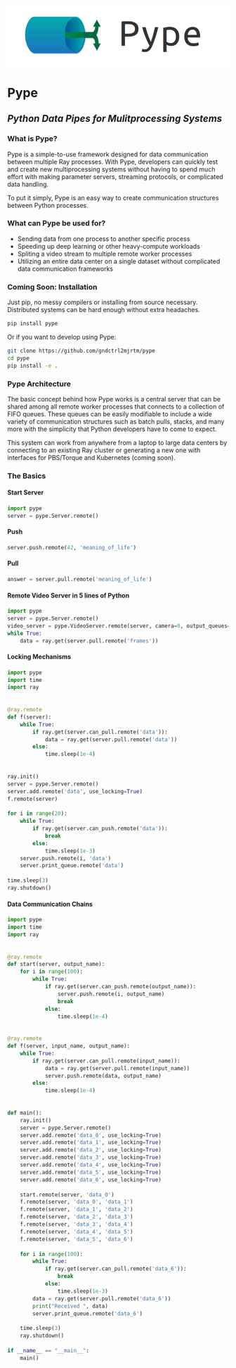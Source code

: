 <p align="center">
  <img src="https://github.com/pype-project/Pype/blob/master/docs/assets/pype_logo.png?raw=true" alt="Pype logo"/>
</p>

# Pype
## ***Python Data Pipes for Mulitprocessing Systems***

### What is Pype?
Pype is a simple-to-use framework designed for data communication between multiple Ray processes.
With Pype, developers can quickly test and create new multiprocessing systems without having to
spend much effort with making parameter servers, streaming protocols, or complicated data handling.

To put it simply, Pype is an easy way to create communication structures between Python processes.

### What can Pype be used for?
- Sending data from one process to another specific process
- Speeding up deep learning or other heavy-compute workloads
- Spliting a video stream to multiple remote worker processes
- Utilizing an entire data center on a single dataset without complicated data communication frameworks

### Coming Soon: Installation
Just pip, no messy compilers or installing from source necessary. Distributed systems can be hard enough without extra headaches.
```bash
pip install pype
```

Or if you want to develop using Pype:
```bash
git clone https://github.com/gndctrl2mjrtm/pype
cd pype
pip install -e .
```

### Pype Architecture

The basic concept behind how Pype works is a central server that can be shared among all remote worker
processes that connects to a collection of FIFO queues. These queues can be easily modifiable to include
a wide variety of communication structures such as batch pulls, stacks, and many more with the simplicity
that Python developers have to come to expect.

This system can work from anywhere from a laptop to large data centers by connecting to an existing Ray cluster
or generating a new one with interfaces for PBS/Torque and Kubernetes (coming soon).

### The Basics

#### Start Server
```python
import pype
server = pype.Server.remote()
```

#### Push
```python
server.push.remote(42, 'meaning_of_life')
```

#### Pull
```python
answer = server.pull.remote('meaning_of_life')
```

#### Remote Video Server in 5 lines of Python
```python
import pype
server = pype.Server.remote()
video_server = pype.VideoServer.remote(server, camera=0, output_queues=('frames'))
while True:
    data = ray.get(server.pull.remote('frames'))
```

#### Locking Mechanisms
```python
import pype
import time
import ray


@ray.remote
def f(server):
    while True:
        if ray.get(server.can_pull.remote('data')):
            data = ray.get(server.pull.remote('data'))
        else:
            time.sleep(1e-4)


ray.init()
server = pype.Server.remote()
server.add.remote('data', use_locking=True)
f.remote(server)

for i in range(20):
    while True:
        if ray.get(server.can_push.remote('data')):
            break
        else:
            time.sleep(1e-3)
    server.push.remote(i, 'data')
    server.print_queue.remote('data')

time.sleep(3)
ray.shutdown()
```

#### Data Communication Chains
```python
import pype
import time
import ray


@ray.remote
def start(server, output_name):
    for i in range(100):
        while True:
            if ray.get(server.can_push.remote(output_name)):
                server.push.remote(i, output_name)
                break
            else:
                time.sleep(1e-4)


@ray.remote
def f(server, input_name, output_name):
    while True:
        if ray.get(server.can_pull.remote(input_name)):
            data = ray.get(server.pull.remote(input_name))
            server.push.remote(data, output_name)
        else:
            time.sleep(1e-4)


def main():
    ray.init()
    server = pype.Server.remote()
    server.add.remote('data_0', use_locking=True)
    server.add.remote('data_1', use_locking=True)
    server.add.remote('data_2', use_locking=True)
    server.add.remote('data_3', use_locking=True)
    server.add.remote('data_4', use_locking=True)
    server.add.remote('data_5', use_locking=True)
    server.add.remote('data_6', use_locking=True)

    start.remote(server, 'data_0')
    f.remote(server, 'data_0', 'data_1')
    f.remote(server, 'data_1', 'data_2')
    f.remote(server, 'data_2', 'data_3')
    f.remote(server, 'data_3', 'data_4')
    f.remote(server, 'data_4', 'data_5')
    f.remote(server, 'data_5', 'data_6')

    for i in range(100):
        while True:
            if ray.get(server.can_pull.remote('data_6')):
                break
            else:
                time.sleep(1e-3)
        data = ray.get(server.pull.remote('data_6'))
        print("Received ", data)
        server.print_queue.remote('data_6')

    time.sleep(3)
    ray.shutdown()

if __name__ == "__main__":
    main()
```